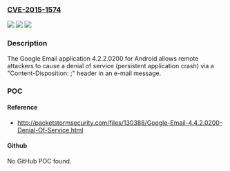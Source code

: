 ### [CVE-2015-1574](https://cve.mitre.org/cgi-bin/cvename.cgi?name=CVE-2015-1574)
![](https://img.shields.io/static/v1?label=Product&message=n%2Fa&color=blue)
![](https://img.shields.io/static/v1?label=Version&message=n%2Fa&color=blue)
![](https://img.shields.io/static/v1?label=Vulnerability&message=n%2Fa&color=brighgreen)

### Description

The Google Email application 4.2.2.0200 for Android allows remote attackers to cause a denial of service (persistent application crash) via a "Content-Disposition: ;" header in an e-mail message.

### POC

#### Reference
- http://packetstormsecurity.com/files/130388/Google-Email-4.4.2.0200-Denial-Of-Service.html

#### Github
No GitHub POC found.

